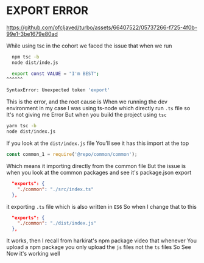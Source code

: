 # EXPORT ERROR

https://github.com/ofcljaved/turbo/assets/66407522/05737266-f725-4f0b-99e1-3be1679e80ad



While using tsc in the cohort we faced the issue that when we run

```bash
  npm tsc -b
  node dist/inde.js

  export const VALUE = "I'm BEST";
^^^^^^

SyntaxError: Unexpected token 'export'
```

This is the error, and the root cause is When we running the dev environment in my case I was using ts-node which directly run `.ts` file so It's not giving me Error
But when you build the project using `tsc`

```bash
yarn tsc -b
node dist/index.js
```

If you look at the `dist/index.js` file You'll see it has this import at the top

```js
const common_1 = require('@repo/common/common');
```

Which means it importing directly from the common file But the issue is when you look at the common packages and see it's package.json export

```json
  "exports": {
    "./common": "./src/index.ts"
  },
```

it exporting `.ts` file which is also written in `ES6`
So when I change that to this

```json
  "exports": {
    "./common": "./dist/index.js"
  },
```

It works, then I recall from harkirat's npm package video that whenever You upload a npm package you only upload the `js` files not the `ts` files
So See Now it's working well
